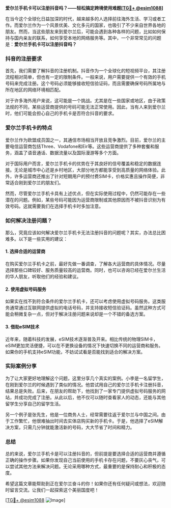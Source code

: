 **爱尔兰手机卡可以注册抖音吗？——轻松搞定跨境使用难题[[TG💪+ @esim1088](https://t.me/s/esim1088)]**

在当今这个全球化日益加深的时代，越来越多的人选择前往海外生活、学习或者工作。而爱尔兰作为一个风景优美、文化多元的国家，也吸引了不少来自世界各地的朋友。然而，当这些朋友来到爱尔兰后，可能会遇到各种各样的问题，比如如何保持与国内亲友的联系，如何享受本地的网络服务等。其中，一个非常常见的问题是：**爱尔兰手机卡可以注册抖音吗？**

### 抖音的注册要求

首先，我们需要了解抖音的注册机制。抖音作为一个全球化的短视频平台，其注册流程相对简单，但也有一定的限制条件。一般来说，用户需要提供一个有效的手机号码来完成注册。这个号码必须能够接收短信验证码，而且需要确保号码所属地与所在地区的网络环境相匹配。

对于许多海外用户来说，这可能是一个挑战。尤其是在一些国家或地区，由于政策法规的不同，某些运营商提供的号码可能无法正常使用。因此，当有人来到爱尔兰时，他们可能会担心自己的手机卡是否符合抖音的要求。

### 爱尔兰手机卡的特点

爱尔兰作为欧盟成员国之一，其通信市场相当开放且竞争激烈。目前，爱尔兰的主要电信运营商包括Three、Vodafone和Eir等。这些运营商提供了多种套餐和服务，涵盖了语音通话、数据流量以及国际漫游等多个方面。

对于国际用户而言，爱尔兰手机卡的优势在于其良好的信号覆盖和稳定的数据连接。无论是城市中心还是乡村地区，大部分地方都能享受到高质量的网络体验。此外，许多运营商还推出了针对短期用户的预付费SIM卡，价格实惠且操作简便，非常适合刚到爱尔兰的朋友们。

然而，尽管爱尔兰手机卡具有上述优点，但在实际使用过程中，仍然可能存在一些潜在的问题。例如，某些号码可能因为运营商限制或其他原因而不被抖音识别为有效号码。这就需要我们在选择手机卡时多加注意。

### 如何解决注册问题？

那么，究竟应该如何解决爱尔兰手机卡无法注册抖音的问题呢？其实，办法总比困难多。以下是一些实用的建议：

#### 1. 选择合适的运营商

在购买爱尔兰手机卡之前，最好先做一番调查，了解各大运营商的具体情况。尽量选择那些口碑较好、服务质量较高的运营商。同时，也可以咨询已经在爱尔兰生活的华人朋友，听取他们的经验和建议。

#### 2. 使用虚拟号码服务

如果实在找不到符合条件的爱尔兰手机卡，还可以考虑使用虚拟号码服务。这类服务通常通过互联网提供虚拟的电话号码，并支持接收短信验证码。虽然这种方式可能会稍微复杂一点，但对于解决注册问题来说却是一个不错的备选方案。

#### 3. 借助eSIM技术

近年来，随着科技的发展，eSIM技术逐渐普及开来。相比传统的物理SIM卡，eSIM更加灵活便捷，可以在不更换设备的情况下快速切换不同的运营商和服务。如果你的手机支持eSIM功能，不妨试试看是否能找到适合的解决方案。

### 实际案例分享

为了让大家更好地理解这个问题，这里分享几个真实的案例。小李是一名留学生，在刚到爱尔兰的时候遇到了类似的情况。他尝试用自己的爱尔兰手机卡注册抖音，结果总是失败。后来，在朋友的帮助下，他找到了一家专门提供虚拟号码服务的网站，并成功完成了注册。从此以后，他不仅可以随时查看家人的动态，还能与其他留学生分享自己的留学生活。

另一个例子是张先生，他是一位商务人士，经常需要往返于爱尔兰与中国之间。由于工作繁忙，他很难抽出时间去实体店购买新的手机卡。于是，他选择了eSIM解决方案，只需几分钟就能激活新的号码，大大节省了时间和精力。

### 总结

总的来说，爱尔兰手机卡是可以注册抖音的，但前提是要选择合适的运营商并遵循正确的操作步骤。如果你发现自己当前使用的手机卡存在问题，不要灰心丧气，可以尝试其他方法来解决问题。无论采用哪种方式，最重要的是保持耐心和积极的态度。

希望这篇文章能帮助到正在爱尔兰奋斗的你！如果你还有任何疑问或想法，欢迎随时留言交流。让我们一起探索这个美丽国度吧！

[[TG💪+ @esim1088](https://t.me/s/esim1088) ![Image](https://i.postimg.cc/4NQfJmqS/Snipaste-2025-05-13-00-14-12.png)]